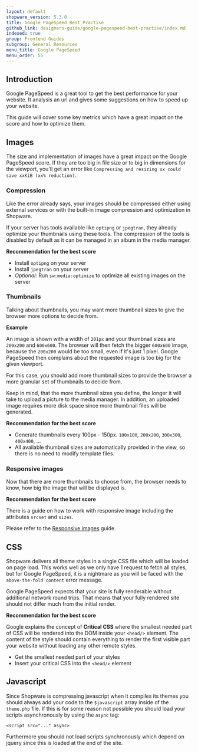 ```yaml
---
layout: default
shopware_version: 5.3.0
title: Google PageSpeed Best Practise
github_link: designers-guide/google-pagespeed-best-practise/index.md
indexed: true
group: Frontend Guides
subgroup: General Resources
menu_title: Google PageSpeed
menu_order: 55
---
```


<div class="toc-list"></div>

## Introduction

Google PageSpeed is a great tool to get the best performance for your website. It analysis an url and gives some suggestions on how to speed up your website.

This guide will cover some key metrics which have a great impact on the score and how to optimize them.

## Images

The size and implementation of images have a great impact on the Google PageSpeed score. If they are too big in file size or to big in dimensions for the viewport, you'll get an error like `Compressing and resizing xx could save xxKiB (xx% reduction)`.

### Compression

Like the error already says, your images should be compressed either using external services or with the built-in image compression and optimization in Shopware. 

If your server has tools available like `optipng` or `jpegtran`, they already optimize your thumbnails using these tools. The compression of the tools is disabled by default as it can be managed in an album in the media manager.

**Recommendation for the best score**

* Install `optipng` on your server
* Install `jpegtran` on your server
* *Optional:* Run `sw:media:optimize` to optimize all existing images on the server

### Thumbnails

Talking about thumbnails, you may want more thumbnail sizes to give the browser more options to decide from. 

**Example**

An image is shown with a width of `201px` and your thumbnail sizes are `200x200` and `600x600`. The browser will then fetch the bigger `600x600` image, because the `200x200` would be too small, even if it's just 1 pixel. Google PageSpeed then complains about the requested image is too big for the given viewport.

For this case, you should add more thumbnail sizes to provide the browser a more granular set of thumbnails to decide from.

Keep in mind, that the more thumbnail sizes you define, the longer it will take to upload a picture to the media manager. In addition, an uploaded image requires more disk space since more thumbnail files will be generated.

**Recommendation for the best score**

* Generate thumbnails every 100px - 150px. `100x100`, `200x200`, `300x300`, `400x400`, ... 
* All available thumbnail sizes are automatically provided in the view, so there is no need to modify template files. 

### Responsive images

Now that there are more thumbnails to choose from, the browser needs to know, how big the image that will be displayed is.

**Recommendation for the best score**

There is a guide on how to work with responsive image including the attributes `srcset` and `sizes`.

Please refer to the [Responsive images](/designers-guide/responsive-images/) guide.

## CSS

Shopware delivers all theme styles in a single CSS file which will be loaded on page load. This works well as we only have 1 request to fetch all styles, but for Google PageSpeed, it is a nightmare as you will be faced with the `above-the-fold content` error message.

Google PageSpeed expects that your site is fully renderable without additional network round trips. That means that your fully rendered site should not differ much from the initial render.

**Recommendation for the best score**

Google explains the concept of **Critical CSS** where the smallest needed part of CSS will be rendered into the DOM inside your `<head/>` element. The content of the style should contain everything to render the first visible part your website without loading any other remote styles.

* Get the smallest needed part of your styles
* Insert your critical CSS into the `<head/>` element

## Javascript

Since Shopware is compressing javascript when it compiles its themes you should always add your code to the `$javascript` array inside of the `theme.php` file. If this is for some reason not possible you should load your scripts asynchronously by using the `async` tag:
```
<script src="..." async>
```
Furthermore you should not load scripts synchronously which depend on jquery since this is loaded at the end of the site.